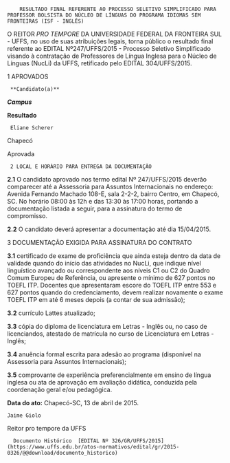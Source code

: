         RESULTADO FINAL REFERENTE AO PROCESSO SELETIVO SIMPLIFICADO PARA PROFESSOR BOLSISTA DO NÚCLEO DE LÍNGUAS DO PROGRAMA IDIOMAS SEM FRONTEIRAS (ISF - INGLÊS)  

O REITOR *PRO TEMPORE* DA UNIVERSIDADE FEDERAL DA FRONTEIRA SUL - UFFS, no uso de suas atribuições legais, torna público o resultado final referente ao EDITAL Nº247/UFFS/2015 - Processo Seletivo Simplificado visando à contratação de Professores de Língua Inglesa para o Núcleo de Línguas (NucLi) da UFFS, retificado pelo EDITAL 304/UFFS/2015.

 1 APROVADOS

     **Candidato(a)**

   ***Campus***

   **Resultado**

     Eliane Scherer

   Chapecó

   Aprovada

     2 LOCAL E HORÁRIO PARA ENTREGA DA DOCUMENTAÇÃO

 **2.1** O candidato aprovado nos termo edital Nº 247/UFFS/2015 deverão comparecer até a Assessoria para Assuntos Internacionais no endereço: Avenida Fernando Machado 108-E, sala 2-2-2, bairro Centro, em Chapecó, SC. No horário 08:00 às 12h e das 13:30 às 17:00 horas, portando a documentação listada a seguir, para a assinatura do termo de compromisso.

 **2.2** O candidato deverá apresentar a documentação até dia 15/04/2015.

 3 DOCUMENTAÇÃO EXIGIDA PARA ASSINATURA DO CONTRATO

 **3.1** certificado de exame de proficiência que ainda esteja dentro da data de validade quando do início das atividades no NucLi, que indique nível linguístico avançado ou correspondente aos níveis C1 ou C2 do Quadro Comum Europeu de Referência, ou apresente o mínimo de 627 pontos no TOEFL ITP. Docentes que apresentaram escore do TOEFL ITP entre 553 e 627 pontos quando do credenciamento, devem realizar novamente o exame TOEFL ITP em até 6 meses depois (a contar de sua admissão);

 **3.2** currículo Lattes atualizado;

 **3.3** cópia do diploma de licenciatura em Letras - Inglês ou, no caso de licenciandos, atestado de matrícula no curso de Licenciatura em Letras - Inglês;

 **3.4** anuência formal escrita para adesão ao programa (disponível na Assessoria para Assuntos Internacionais);

 **3.5** comprovante de experiência preferencialmente em ensino de língua inglesa ou ata de aprovação em avaliação didática, conduzida pela coordenação geral e/ou pedagógica.

  

   **Data do ato:** Chapecó-SC, 13 de abril de 2015.   
 

    Jaime Giolo   
 Reitor pro tempore da UFFS 

      Documento Histórico  [EDITAL Nº 326/GR/UFFS/2015](https://www.uffs.edu.br/atos-normativos/edital/gr/2015-0326/@@download/documento_historico)     
      